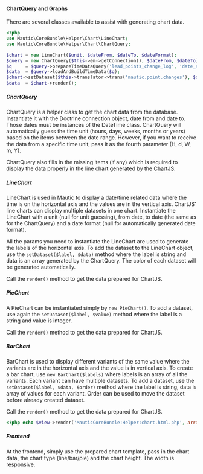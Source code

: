 #### ChartQuery and Graphs

There are several classes available to assist with generating chart data.

```php
<?php
use Mautic\CoreBundle\Helper\Chart\LineChart;
use Mautic\CoreBundle\Helper\Chart\ChartQuery;

$chart = new LineChart($unit, $dateFrom, $dateTo, $dateFormat);
$query = new ChartQuery($this->em->getConnection(), $dateFrom, $dateTo);
$q     = $query->prepareTimeDataQuery('lead_points_change_log', 'date_added', $filter);
$data  = $query->loadAndBuildTimeData($q);
$chart->setDataset($this->translator->trans('mautic.point.changes'), $data);
$data  = $chart->render();
```
<div class="clear-right"></div>

##### ChartQuery

ChartQuery is a helper class to get the chart data from the database. Instantiate it with the Doctrine connection object, date from and date to. Those dates must be instances of the DateTime class. ChartQuery will automatically guess the time unit (hours, days, weeks, months or years) based on the items between the date range. However, if you want to receive the data from a specific time unit, pass it as the fourth parameter (H, d, W, m, Y).

ChartQuery also fills in the missing items (if any) which is required to display the data properly in the line chart generated by the [ChartJS](http://chartjs.org).

##### LineChart

LineChart is used in Mautic to display a date/time related data where the time is on the horizontal axis and the values are in the vertical axis. ChartJS' line charts can display multiple datasets in one chart. Instantiate the LineChart with a unit (null for unit guessing), from date, to date (the same as for the ChartQuery) and a date format (null for automatically generated date format).

All the params you need to instantiate the LineChart are used to generate the labels of the horizontal axis. To add the dataset to the LineChart object, use the `setDataset($label, $data)` method where the label is string and data is an array generated by the ChartQuery. The color of each dataset will be generated automatically.

Call the `render()` method to get the data prepared for ChartJS.

##### PieChart

A PieChart can be instantiated simply by `new PieChart()`. To add a dataset, use again the `setDataset($label, $value)` method where the label is a string and value is integer.

Call the `render()` method to get the data prepared for ChartJS.

##### BarChart

BarChart is used to display different variants of the same value where the variants are in the horizontal axis and the value is in vertical axis. To create a bar chart, use `new BarChart($labels)` where labels is an array of all the variants. Each variant can have multiple datasets. To add a dataset, use the `setDataset($label, $data, $order)` method where the label is string, data is array of values for each variant. Order can be used to move the dataset before already created dataset.

Call the `render()` method to get the data prepared for ChartJS.


```php
<?php echo $view->render('MauticCoreBundle:Helper:chart.html.php', array('chartData' => $data, 'chartType' => 'line', 'chartHeight' => 300)); ?>
```

##### Frontend

At the frontend, simply use the prepared chart template, pass in the chart data, the chart type (line/bar/pie) and the chart height. The width is responsive.
